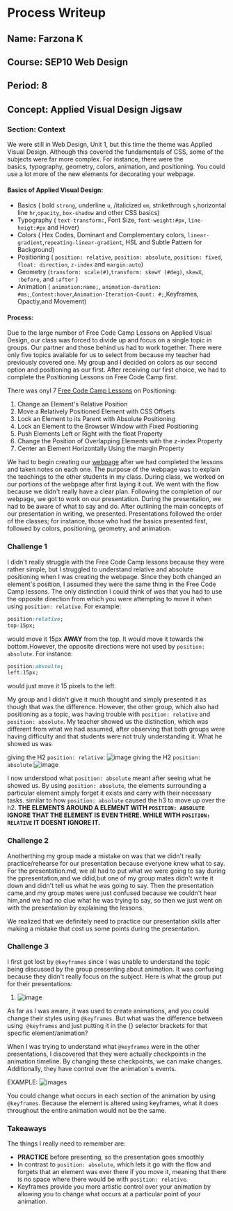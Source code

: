 # Process Writeup

## Name: Farzona K
## Course: SEP10 Web Design
## Period: 8
## Concept: Applied Visual Design Jigsaw

### Section: Context 
We were still in Web Design, Unit 1, but this time the theme was Applied Visual Design. Although this covered the fundamentals of CSS, some of the subjects were far more complex. For instance, there were the basics, typography, geometry, colors, animation, and positioning. You could use a lot more of the new elements for decorating your webpage.

#### Basics of Applied Visual Design: 
* Basics ( bold `strong`, underline `u`, /italicized `em`, strikethrough `s`,horizontal line `hr`,`opacity`, `box-shadow` and other CSS basics)
* Typography ( `text-transform:`, Font Size, `font-weight:#px`, `line-heigt:#px` and Hover) 
* Colors ( Hex Codes, Dominant and Complementary colors, `linear-gradient`,`repeating-linear-gradient`, HSL and Subtle Pattern for Background)
* Positioning ( `position: relative`, `position: absolute`, `position: fixed`, `float: direction`, `z-index` and `margin:auto`)
* Geometry (`transform: scale(#)`,`transform: skewY (#deg)`, `skewX`, `:before`, and `:after` )
* Animation ( `animation:name;`, `animation-duration: #ms;`,`Content:hover`,`Animation-Iteration-Count: #;`,Keyframes, Opactiy,and Movement)
 

#### Process: 
Due to the large number of Free Code Camp Lessons on Applied Visual Design, our class was forced to divide up and focus on a single topic in groups. Our partner and those behind us had to work together. There were only five topics available for us to select from because my teacher had previously covered one. My group and I decided on colors as our second option and positioning as our first. After receiving our first choice, we had to complete the Positioning Lessons on Free Code Camp first. 

There was onyl 7 [Free Code Camp Lessons](https://freecodecamp.org/](https://www.freecodecamp.org/learn/responsive-web-design/applied-visual-design/change-an-elements-relative-position)) on Positioning: 
1. Change an Element's Relative Position
2.  Move a Relatively Positioned Element with CSS Offsets
3. Lock an Element to its Parent with Absolute Positioning
4. Lock an Element to the Browser Window with Fixed Positioning
5. Push Elements Left or Right with the float Property
6. Change the Position of Overlapping Elements with the z-index Property
7. Center an Element Horizontally Using the margin Property

We had to begin creating our [webpage](https://app.pickcode.io/share/cm3ndop7x9svk9fpuzivm2qnp) after we had completed the lessons and taken notes on each one. The purpose of the webpage was to explain the teachings to the other students in my class. During class, we worked on our portions of the webpage after first laying it out. We went with the flow because we didn't really have a clear plan. Following the completion of our webpage, we got to work on our presentation. During the presentation, we had to be aware of what to say and do. After outlining the main concepts of our presentation in writing, we presented. Presentations followed the order of the classes; for instance, those who had the basics presented first, followed by colors, positioning, geometry, and animation. 

### Challenge 1
I didn't really struggle with the Free Code Camp lessons because they were rather simple, but I struggled to understand relative and absolute positioning when I was creating the webpage. Since they both changed an element's position, I assumed they were the same thing in the Free Code Camp lessons. The only distinction I could think of was that you had to use the opposite direction from which you were attempting to move it when using `position: relative`. For example: 
```CSS
position:relative;
top:15px;
```
would move it 15px **AWAY** from the top. It would move it towards the bottom.However, the opposite directions were not used by `position: absolute`. For instance: 
```CSS
position:absoulte;
left:15px;
```
would just move it 15 pixels to the left. 

My group and I didn't give it much thought and simply presented it as though that was the difference. However, the other group, which also had positioning as a topic, was having trouble with `position: relative` and `position: absolute`. My teacher showed us the distinction, which was different from what we had assumed, after observing that both groups were having difficulty and that students were not truly understanding it. What he showed us was 

giving the H2 `position: relative`: ![image](https://github.com/user-attachments/assets/248bd806-6bdc-46a2-a4dd-71ae4022fe85)
giving the H2 `position: absolute`:![image](https://github.com/user-attachments/assets/8a9eca6e-c35a-438d-b8a4-a95aeca3bd83)

I now understood what `position: absolute` meant after seeing what he showed us. By using `position: absolute`, the elements surrounding a particular element simply forget it exists and carry with their necessary tasks. similar to how `position: absolute` caused the h3 to move up over the h2. **THE ELEMENTS AROUND A ELEMENT WITH `POSITION: ABSOLUTE` IGNORE THAT THE ELEMENT IS EVEN THERE. WHILE WITH  `POSITION: RELATIVE` IT DOESNT IGNORE IT.**
### Challenge 2
Anotherthing my group made a mistake on was that we didn't really practice/rehearse for our presentation because everyone knew what to say. For the presentation.md, we all had to put what we were going to say during the ppresentation,and we ddid,but one of my group mates didn't write it down and didn't tell us what he was going to say. Then the presentation came,and my group mates were just confused because we couldn't hear him,and we had no clue what he was trying to say, so then we just went on with the presentation by explaining the lessons. 

We realized that we definitely need to practice our presentation skills after making a mistake that cost us some points during the presentation. 

### Challenge 3
I first got lost by `@keyframes` since I was unable to understand the topic being discussed by the group presenting about animation. It was confusing because they didn't really focus on the subject. 
Here is what the group put for their presentations: 

1. ![image](https://github.com/user-attachments/assets/35a2da10-731e-409d-8f39-252991660084)

As far as I was aware, it was used to create animations, and you could change their styles using `@keyframes`. But what was the difference between using  `@keyframes` and just putting it in the {} selector brackets for that specific element/animation?

When I was trying to understand what `@keyframes` were in the other presentations, I discovered that they were actually checkpoints in the animation timeline. By changing these checkpoints, we can make changes. Additionally, they have control over the animation's events.

EXAMPLE: ![images](https://github.com/user-attachments/assets/b7a3e06a-d964-4308-bc5a-9ad9c6af4a01)

You could change what occurs in each section of the animation by using `@keyframes`. Because the element is altered using keyframes, what it does throughout the entire animation would not be the same.

### Takeaways
The things I really need to remember are:
* **PRACTICE** before presenting, so the presentation goes smoothly
* In contrast to `position: absolute`, which lets it go with the flow and forgets that an element was ever there if you move it, meaning that there is no space where there would be with `position: relative`.
* Keyframes provide you more artistic control over your animation by allowing you to change what occurs at a particular point of your animation. 
